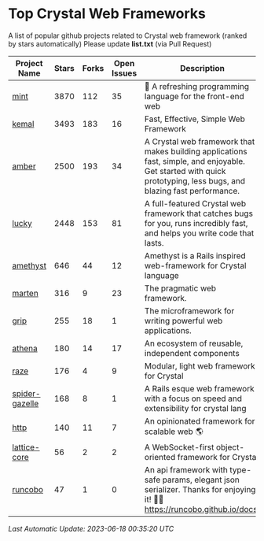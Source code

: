 # Top Crystal Web Frameworks

A list of popular github projects related to Crystal web framework (ranked by stars automatically)
Please update **list.txt** (via Pull Request)

| Project Name | Stars | Forks | Open Issues | Description | Last Commit |
| ------------ | ----- | ----- | ----------- | ----------- | ----------- |
| [mint](https://github.com/mint-lang/mint) |3870|112|35|:leaves: A refreshing programming language for the front-end web|2023-06-01T10:56:02Z|
| [kemal](https://github.com/kemalcr/kemal) |3493|183|16|Fast, Effective, Simple Web Framework|2023-04-15T08:31:16Z|
| [amber](https://github.com/amberframework/amber) |2500|193|34|A Crystal web framework that makes building applications fast, simple, and enjoyable. Get started with quick prototyping, less bugs, and blazing fast performance.|2023-06-15T10:52:10Z|
| [lucky](https://github.com/luckyframework/lucky) |2448|153|81|A full-featured Crystal web framework that catches bugs for you, runs incredibly fast, and helps you write code that lasts.|2023-04-09T21:29:56Z|
| [amethyst](https://github.com/amethyst-framework/amethyst) |646|44|12|Amethyst is a Rails inspired web-framework for Crystal language|2018-02-10T19:35:15Z|
| [marten](https://github.com/martenframework/marten) |316|9|23|The pragmatic web framework.|2023-06-17T01:59:31Z|
| [grip](https://github.com/grip-framework/grip) |255|18|1|The microframework for writing powerful web applications.|2023-05-24T06:08:20Z|
| [athena](https://github.com/athena-framework/athena) |180|14|17|An ecosystem of reusable, independent components|2023-05-29T19:29:22Z|
| [raze](https://github.com/samueleaton/raze) |176|4|9|Modular, light web framework for Crystal|2021-01-02T01:20:01Z|
| [spider-gazelle](https://github.com/spider-gazelle/spider-gazelle) |168|8|1|A Rails esque web framework with a focus on speed and extensibility for crystal lang|2023-04-03T00:02:09Z|
| [http](https://github.com/onyxframework/http) |140|11|7|An opinionated framework for scalable web 🌎|2019-08-13T09:00:30Z|
| [lattice-core](https://github.com/jasonl99/lattice-core) |56|2|2|A WebSocket-first object-oriented framework for Crystal|2017-03-31T23:57:57Z|
| [runcobo](https://github.com/runcobo/runcobo) |47|1|0|An api framework with type-safe params, elegant json serializer. Thanks for enjoying it! 👻👻 https://runcobo.github.io/docs/|2022-03-16T06:43:35Z|

*Last Automatic Update: 2023-06-18 00:35:20 UTC*
